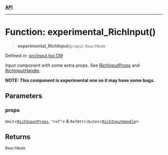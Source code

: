 [**API**](../API.md)

***

# Function: experimental\_RichInput()

> **experimental\_RichInput**(`props`): `ReactNode`

Defined in: [src/input.tsx:139](https://github.com/inokawa/rich-textarea/blob/014fce22747814ddccd7d4075d76e5778c804d3c/src/input.tsx#L139)

Input component with some extra props. See [RichInputProps](../interfaces/RichInputProps.md) and [RichInputHandle](../interfaces/RichInputHandle.md).

**NOTE: This component is experimental one so it may have some bugs.**

## Parameters

### props

`Omit`\<[`RichInputProps`](../interfaces/RichInputProps.md), `"ref"`\> & `RefAttributes`\<[`RichInputHandle`](../interfaces/RichInputHandle.md)\>

## Returns

`ReactNode`
